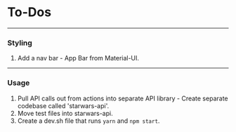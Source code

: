 # To-Dos

----
### Styling
1. Add a nav bar - App Bar from Material-UI.

----
### Usage
1. Pull API calls out from actions into separate API library - Create separate codebase called 'starwars-api'.
2. Move test files into starwars-api.
3. Create a dev.sh file that runs `yarn` and `npm start`.
